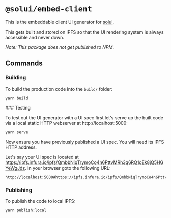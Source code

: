 # `@solui/embed-client`

This is the embeddable client UI generator for [solui](https://solui.dev).

This gets built and stored on IPFS so that the UI rendering system is always
accessible and never down.

_Note: This package does not get published to NPM_.

## Commands

### Building

To build the production code into the `build/` folder:

```shell
yarn build
```

### Testing

To test out the UI generator with a UI spec first let's serve up the built code
via a local static HTTP webserver at http://localhost:5000:

```shell
yarn serve
```

Now ensure you have previously published a UI spec. You will need its IPFS
HTTP address.

Let's say your UI spec is located at https://ipfs.infura.io/ipfs/QmbbNiqTrymoCo4n6PttvMRh3q6RQ1oEk8jQ5HGYeWgJdz. In your browser goto the
following URL:

```
http://localhost:5000#https://ipfs.infura.io/ipfs/QmbbNiqTrymoCo4n6PttvMRh3q6RQ1oEk8jQ5HGYeWgJd
```

### Publishing

To publish the code to local IPFS:

```
yarn publish:local
```
